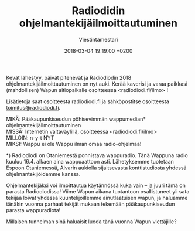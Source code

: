 ﻿---
layout: post
title: Radiodidin ohjelmantekijäilmoittautuminen
date: 2018-03-04 19:19:00 +0200
language: eng
author: Viestintämestari
categories: muut
---
Kevät lähestyy, päivät pitenevät ja Radiodiodin 2018 ohjelmantekijäilmoittautuminen on nyt auki. Kerää kaverisi ja varaa paikkasi (mahdollisen) Wapun aitiopaikalle osoitteessa <radiodiodi.fi/ilmo> !

Lisätietoja saat osoitteesta radiodiodi.fi ja sähköpostitse osoitteesta toimitus@radiodiodi.fi.

MIKÄ: Pääkaupunkiseudun pöhisevimmän wappumedian* ohjelmantekijäilmoittautuminen<br>
MISSÄ: Internetin valtaväylillä, osoitteessa <radiodiodi.fi/ilmo><br>
MILLOIN: n-y-t NYT<br>
MIKSI: Wappu ei ole Wappu ilman omaa radio-ohjelmaa!

*) Radiodiodi on Otaniemestä ponnistava wappuradio. Tänä Wappuna radio kuuluu 16.4. alkaen aina wappuaattoon asti. Lähetyksemme tuotetaan Espoon Otaniemessä, Alvarin aukiolla sijaitsevasta konttistudiosta yhdessä ohjelmantekijöidemme kanssa.

Ohjelmantekijäksi voi ilmoittautua käytännössä kuka vain – ja juuri tämä on parasta Radiodiodissa! Viime Wapun aikana tuotantoon osallistuneet yli sata tekijää loivat yhdessä kuuntelijoillemme ainutlaatuisen wapun, ja haluamme tänäkin vuonna parhaat tekijät mukaan tekemään pääkaupunkiseudun parasta wappuradiota!

Millaisen tunnelman sinä haluaisit luoda tänä vuonna Wapun viettäjille?
